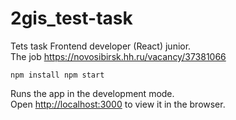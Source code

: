 # 2gis_test-task 
Tets task Frontend developer (React) junior.  
The job https://novosibirsk.hh.ru/vacancy/37381066

`
npm install
npm start
`

Runs the app in the development mode.<br />
Open [http://localhost:3000](http://localhost:3000) to view it in the browser.


